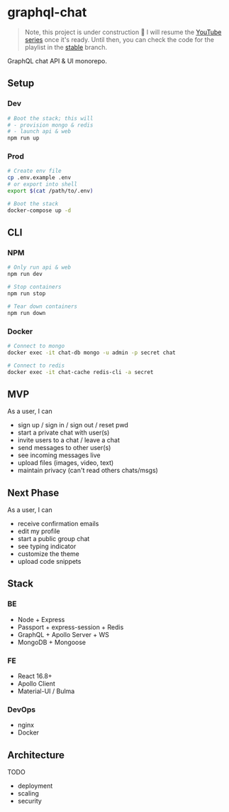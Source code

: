 # graphql-chat

> Note, this project is under construction :construction: I will resume the [YouTube series](https://www.youtube.com/watch?v=HKqbBrl_fKc&list=PLcCp4mjO-z9_y8lByvIfNgA_F18l-soQv) once it's ready. Until then, you can check the code for the playlist in the [stable](https://github.com/alex996/graphql-chat/tree/stable) branch.

GraphQL chat API & UI monorepo.

## Setup

### Dev

```sh
# Boot the stack; this will
# - provision mongo & redis
# - launch api & web
npm run up
```

### Prod

```sh
# Create env file
cp .env.example .env
# or export into shell
export $(cat /path/to/.env)

# Boot the stack
docker-compose up -d
```

## CLI

### NPM

```sh
# Only run api & web
npm run dev

# Stop containers
npm run stop

# Tear down containers
npm run down
```

### Docker

```sh
# Connect to mongo
docker exec -it chat-db mongo -u admin -p secret chat

# Connect to redis
docker exec -it chat-cache redis-cli -a secret
```

## MVP

As a user, I can

- sign up / sign in / sign out / reset pwd
- start a private chat with user(s)
- invite users to a chat / leave a chat
- send messages to other user(s)
- see incoming messages live
- upload files (images, video, text)
- maintain privacy (can't read others chats/msgs)

## Next Phase

As a user, I can

- receive confirmation emails
- edit my profile
- start a public group chat
- see typing indicator
- customize the theme
- upload code snippets

## Stack

### BE

- Node + Express
- Passport + express-session + Redis
- GraphQL + Apollo Server + WS
- MongoDB + Mongoose

### FE

- React 16.8+
- Apollo Client
- Material-UI / Bulma

### DevOps

- nginx
- Docker

## Architecture

TODO

- deployment
- scaling
- security
